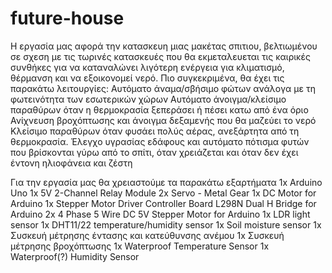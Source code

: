 # future-house
Η εργασία μας αφορά την κατασκευη μιας μακέτας σπιτιου, βελτιωμένου σε σχεση με τις τωρινές κατασκευές που θα εκμεταλευεται τις καιρικές συνθήκες για να καταναλώνει λιγότερη ενέργεια για κλιματισμό, θέρμανση και να εξοικονομεί νερό.
Πιο συγκεκριμένα, θα έχει τις παρακάτω λειτουργίες:
	Αυτόματο άναμα/σβήσιμο φώτων ανάλογα με τη φωτεινότητα των εσωτερικών χώρων
	Αυτόματο άνοιγμα/κλείσιμο παραθύρων όταν η θερμοκρασία ξεπεράσει ή πέσει κατω από ένα όριο
	Ανίχνευση βροχόπτωσης και άνοιγμα δεξαμενής που θα μαζεύει το νερό
	Κλείσιμο παραθύρων όταν φυσάει πολύς αέρας, ανεξάρτητα από τη θερμοκρασία.
	Έλεγχο υγρασίας εδάφους και αυτόματο πότισμα φυτών που βρίσκονται γύρω από το σπίτι, όταν χρειάζεται και όταν δεν έχει έντονη ηλιοφάνεια και ζέστη
	

Για την εργασία μας θα χρειαστούμε τα παρακάτω εξαρτήματα
	1x Arduino Uno
	1x 5V 2-Channel Relay Module
	2x Servo - Metal Gear
	1x DC Motor for Arduino
	1x Stepper Motor Driver Controller Board L298N Dual H Bridge for Arduino
	2x 4 Phase 5 Wire DC 5V Stepper Motor for Arduino
	1x LDR light sensor
	1x DHT11/22 temperature/humidity sensor	
	1x Soil moisture sensor
	1x Συσκευή μέτρησης έντασης και κατεύθυνσης ανέμου
	1x Συσκευή μέτρησης βροχόπτωσης
	1x Waterproof Temperature Sensor
	1x Waterproof(?) Humidity Sensor

